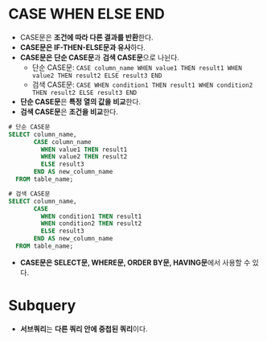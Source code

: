 # CASE WHEN ELSE END
- CASE문은 **조건에 따라 다른 결과를 반환**한다.  
- **CASE문은 IF-THEN-ELSE문과 유사**하다.
- **CASE문은 단순 CASE문**과 **검색 CASE문**으로 나뉜다.
  - 단순 CASE문: `CASE column_name WHEN value1 THEN result1 WHEN value2 THEN result2 ELSE result3 END`
  - 검색 CASE문: `CASE WHEN condition1 THEN result1 WHEN condition2 THEN result2 ELSE result3 END`
- **단순 CASE문**은 **특정 열의 값을 비교**한다.
- **검색 CASE문**은 **조건을 비교**한다.

```sql
# 단순 CASE문
SELECT column_name,
       CASE column_name
         WHEN value1 THEN result1
         WHEN value2 THEN result2
         ELSE result3
       END AS new_column_name
  FROM table_name;
```

```sql
# 검색 CASE문
SELECT column_name,
       CASE
         WHEN condition1 THEN result1
         WHEN condition2 THEN result2
         ELSE result3
       END AS new_column_name
  FROM table_name;
```

- **CASE문은 SELECT문, WHERE문, ORDER BY문, HAVING문**에서 사용할 수 있다.


# Subquery 
- **서브쿼리**는 **다른 쿼리 안에 중첩된 쿼리**이다.